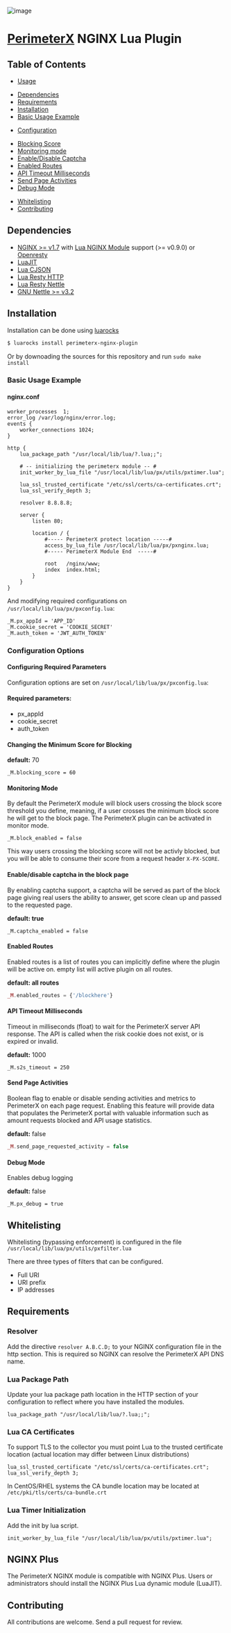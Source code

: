 ![image](https://843a2be0f3083c485676508ff87beaf088a889c0-www.googledrive.com/host/0B_r_WoIa581oY01QMWNVUElyM2M)

[PerimeterX](http://www.perimeterx.com) NGINX Lua Plugin
=============================================================

Table of Contents
-----------------

-   [Usage](#usage)
  *   [Dependencies](#dependencies)
  *   [Requirements](#requirements)
  *   [Installation](#installation)
  *   [Basic Usage Example](#basic-usage)
-   [Configuration](#configuration)
  *   [Blocking Score](#blocking-score)
  *   [Monitoring mode](#monitoring-mode)
  *   [Enable/Disable Captcha](#captcha-support)
  *   [Enabled Routes](#enabled-routes)
  *   [API Timeout Milliseconds](#api-timeout)
  *   [Send Page Activities](#send-page-activities)
  *   [Debug Mode](#debug-mode)
-   [Whitelisting](#whitelisting)
-   [Contributing](#contributing)

<a name="Usage"></a>

<a name="dependencies"></a> Dependencies
----------------------------------------
- [NGINX >= v1.7](http://nginx.org/) with [Lua NGINX Module](https://github.com/openresty/lua-nginx-module) support (>= v0.9.0) or [Openresty](https://openresty.org/en/)
- [LuaJIT](http://luajit.org/)
- [Lua CJSON](http://www.kyne.com.au/~mark/software/lua-cjson.php)
- [Lua Resty HTTP](https://github.com/pintsized/lua-resty-http)
- [Lua Resty Nettle](https://github.com/bungle/lua-resty-nettle)
- [GNU Nettle >= v3.2](https://www.lysator.liu.se/~nisse/nettle/)


<a name="installation"></a> Installation
----------------------------------------

Installation can be done using [luarocks](https://luarocks.org/)

```sh
$ luarocks install perimeterx-nginx-plugin
```

Or by downoading the sources for this repository and run `sudo make install`

### <a name="basic-usage"></a> Basic Usage Example

#### nginx.conf
```
worker_processes  1;
error_log /var/log/nginx/error.log;
events {
    worker_connections 1024;
}

http {
    lua_package_path "/usr/local/lib/lua/?.lua;;";

    # -- initializing the perimeterx module -- #
    init_worker_by_lua_file "/usr/local/lib/lua/px/utils/pxtimer.lua";

    lua_ssl_trusted_certificate "/etc/ssl/certs/ca-certificates.crt";
    lua_ssl_verify_depth 3;

    resolver 8.8.8.8;

    server {
        listen 80;

        location / {
            #----- PerimeterX protect location -----#
            access_by_lua_file /usr/local/lib/lua/px/pxnginx.lua;
            #----- PerimeterX Module End  -----#

            root   /nginx/www;
            index  index.html;
        }
    }
}
```

And modifying required configurations on `/usr/local/lib/lua/px/pxconfig.lua`:

```
_M.px_appId = 'APP_ID'
_M.cookie_secret = 'COOKIE_SECRET'
_M.auth_token = 'JWT_AUTH_TOKEN'

```

### <a name="configuration"></a> Configuration Options

#### Configuring Required Parameters

Configuration options are set on `/usr/local/lib/lua/px/pxconfig.lua`:

#### Required parameters:

- px_appId
- cookie_secret
- auth_token

#### <a name="blocking-score"></a> Changing the Minimum Score for Blocking

**default:** 70

```
_M.blocking_score = 60
```

#### <a name="monitoring-mode"></a> Monitoring Mode
By default the PerimeterX module will block users crossing the block score threshold you define, meaning, if a user crosses the minimum block score he will get to the block page. The PerimeterX plugin can be activated in monitor mode.

```
_M.block_enabled = false
```

This way users crossing the blocking score will not be activly blocked, but you will be able to consume their score from a request header `X-PX-SCORE`.

#### <a name="captcha-support"></a>Enable/disable captcha in the block page

By enabling captcha support, a captcha will be served as part of the block page giving real users the ability to answer, get score clean up and passed to the requested page.

**default: true**

```
_M.captcha_enabled = false
```


#### <a name="enabled-routes"></a> Enabled Routes

Enabled routes is a list of routes you can implicitly define where the plugin will be active on. empty list will active plugin on all routes.

**default: all routes**

```php
_M.enabled_routes = {'/blockhere'}
```


#### <a name="api-timeout"></a>API Timeout Milliseconds

Timeout in milliseconds (float) to wait for the PerimeterX server API response.
The API is called when the risk cookie does not exist, or is expired or
invalid.

**default:** 1000

```
_M.s2s_timeout = 250
```

#### <a name="send-page-activities"></a> Send Page Activities

Boolean flag to enable or disable sending activities and metrics to
PerimeterX on each page request. Enabling this feature will provide data
that populates the PerimeterX portal with valuable information such as
amount requests blocked and API usage statistics.

**default:** false

```php
_M.send_page_requested_activity = false
```

#### <a name="debug-mode"></a> Debug Mode

Enables debug logging

**default:** false

```
_M.px_debug = true
```

<a name="whitelisting"></a> Whitelisting
-----------------------------------------------
Whitelisting (bypassing enforcement) is configured in the file `/usr/local/lib/lua/px/utils/pxfilter.lua`

There are three types of filters that can be configured.

* Full URI
* URI prefix
* IP addresses


<a name="requirements"></a> Requirements
-----------------------------------------------


### Resolver
Add the directive `resolver A.B.C.D;` to your NGINX configuration file in the http section. This is required so NGINX can resolve the PerimeterX API DNS name.

### Lua Package Path
Update your lua package path location in the HTTP section of your configuration to reflect where you have installed the modules.

```
lua_package_path "/usr/local/lib/lua/?.lua;;";
```

### Lua CA Certificates
To support TLS to the collector you must point Lua to the trusted certificate location (actual location may differ between Linux distributions)

```
lua_ssl_trusted_certificate "/etc/ssl/certs/ca-certificates.crt";
lua_ssl_verify_depth 3;
```

In CentOS/RHEL systems the CA bundle location may be located at `/etc/pki/tls/certs/ca-bundle.crt`

### Lua Timer Initialization
Add the init by lua script.

```
init_worker_by_lua_file "/usr/local/lib/lua/px/utils/pxtimer.lua";
```

<a name="nginxplus"></a> NGINX Plus
-----------------------------------------------
The PerimeterX NGINX module is compatible with NGINX Plus. Users or administrators should install the NGINX Plus Lua dynamic module (LuaJIT).

<a name="contributing"></a> Contributing
----------------------------------------
All contributions are welcome. Send a pull request for review.
